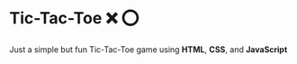 <h1>Tic-Tac-Toe &#10060; &#11093;</h1>

<p>Just a simple but fun Tic-Tac-Toe game using <b>HTML</b>, <b>CSS</b>, and <b>JavaScript</b></p>
